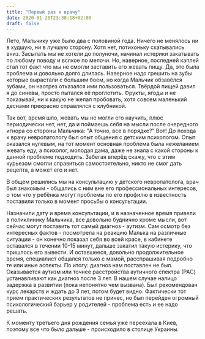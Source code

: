 ```yaml
---
title: "Первый раз к врачу"
date: 2020-01-26T23:38:18+02:00
draft: false
---
```


Лето, Мальчику уже было два с половиной года. Ничего не менялось ни в худшую, ни в лучшую сторону. Хотя нет, потихоньку скатывались вниз. Засыпать мы не хотели до полуночи, начинал истерики закатывать по любому поводу и всякое по мелочи. Но, наверное, последней каплей стал тот факт что мы не смогли заставить его жевать пищу.
Да, это была проблема и довольно долго длилась. Наверное надо грешить на зубы которые вырастали с большим боем, но когда Мальчик обзавёлся зубами, он наотрез отказался ими пользоваться. Твёрдой пищей давил я до синевы, просто пытался её проглотить. Фрукты, ягоды и не показывай, ни к какую не желал пробовать, хотя совсем маленький деснами прекрасно справлялся с клубникой. 

Так вот, время шло, жевать мы не могли его научить, плюс периодически нет, нет, да и поймаешь себя на мысли после очередного игнора со стороны Мальчика: "А точно, все в порядке?" 
Вот! До похода к врачу невропатологу был опыт общения с детским психологом. Опыт оказался нулевым, на тот момент основная проблема была нежеланием жевать еду, а психолог, молодая дама, даже не знала с какой стороны к данной проблеме подходить. Забегая вперёд скажу, что с этим курьезом смогли справиться самостоятельно, никто не смог дать рецепта, а может его и нет.

В общем решились мы на консультацию у детского невропатолога, врач был знакомым -  общались с ним вне его  профессиональных интересов, о том что у ребёнка могут проблемы по его профилю в известность поставили только в момент просьбы о консультации.

Назначили дату и время консультации, и в назначенное время привели в поликлинику Мальчика, все довольно буднично кроме мысли, вот сейчас могут поставить тот самый диагноз - аутизм. Сам осмотр без интересных фактов - посмотрела на реакцию Малька на различные ситуации - он конечно показал себя во всей красе, в кабинете оставался в течении 10-15 минут, дальше закатил такую истерику, что пришлось его вывести. И оставшееся, довольно продолжительное время, специалист общался только с мамой, расспрашивая подробно те или иные аспекты.
По итогу: диагноз нам поставлен не был. Оказывается аутизм или точнее расстройства аутичного спектра (РАС) устанавливают как диагноз после 3 лет. В нашем случае налицо задержка в развитии (пока непонятно чем вызвана). Был рекомендован курс лекарств и ждать до 3 лет, потом будет видно. Фактически тот прием практических результатов не принес, но был перейден огромный психологический барьер у родителей - проблема есть и ее надо решать.
 
К моменту третьего дня рождения семья уже переехала в Киев, поэтому все что было дальше - происходило в столице Украины. 
